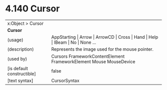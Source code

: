 <html dir="LTR" xmlns:mshelp="http://msdn.microsoft.com/mshelp" xmlns:ddue="http://ddue.schemas.microsoft.com/authoring/2003/5" xmlns:xlink="http://www.w3.org/1999/xlink" xmlns:tool="http://www.microsoft.com/tooltip">

<body>
 <input type="hidden" id="userDataCache" class="userDataStyle">
 <input type="hidden" id="hiddenScrollOffset">
 <img id="dropDownImage" style="display:none; height:0; width:0;" src="../local/drpdown.gif">
 <img id="dropDownHoverImage" style="display:none; height:0; width:0;" src="../local/drpdown_orange.gif">
 <img id="collapseImage" style="display:none; height:0; width:0;" src="../local/collapse.gif">
 <img id="expandImage" style="display:none; height:0; width:0;" src="../local/exp.gif">
 <img id="collapseAllImage" style="display:none; height:0; width:0;" src="../local/collall.gif">
 <img id="expandAllImage" style="display:none; height:0; width:0;" src="../local/expall.gif">
 <img id="copyImage" style="display:none; height:0; width:0;" src="../local/copycode.gif">
 <img id="copyHoverImage" style="display:none; height:0; width:0;" src="../local/copycodeHighlight.gif">
 <div id="header"><h1 class="heading">4.140 Cursor</h1></div>

 <div id="mainSection">
 <div id="mainBody">
 <div id="allHistory" class="saveHistory" onsave="saveAll()" onload="loadAll()"></div>
 <p xmlns:wsd="http://wsdev.schemas.microsoft.com/authoring/2008/2" xmlns:msxsl="urn:schemas-microsoft-com:xslt" xmlns:script="urn:script" xmlns:build="urn:build">
 </p>
 <div id="sectionSection0" class="section" name="collapseableSection">
 <content xmlns="http://ddue.schemas.microsoft.com/authoring/2003/5" xmlns:wsd="http://wsdev.schemas.microsoft.com/authoring/2008/2" xmlns:msxsl="urn:schemas-microsoft-com:xslt" xmlns:script="urn:script" xmlns:build="urn:build">
 </content>
 </div>
 <div id="sectionSection1" class="section" name="collapseableSection">
 <content xmlns="http://ddue.schemas.microsoft.com/authoring/2003/5" xmlns:wsd="http://wsdev.schemas.microsoft.com/authoring/2008/2" xmlns:msxsl="urn:schemas-microsoft-com:xslt" xmlns:script="urn:script" xmlns:build="urn:build">
 <table class="ProtocolAuthoredTable" xmlns="">
 <tr><td colspan="2">
<mshelp:link keywords="c0d383e4-fcdb-4546-a06b-81c262fe2a5e" tabindex="0">x:Object</mshelp:link> &gt; <mshelp:link keywords="73380a0c-02ba-4f7c-8c93-2b06b18ba4a0" tabindex="0">Cursor</mshelp:link> </td>
 </tr>
 <tr><td colspan="2">
 <b>Cursor</b> </td>
 </tr>
 <tr><td><div class="indent0">(usage)</div></td>
 <td><mshelp:link keywords="9292dd16-05ec-4bf7-a5e4-9a50caff0eca" tabindex="0">AppStarting</mshelp:link> | <mshelp:link keywords="9292dd16-05ec-4bf7-a5e4-9a50caff0eca" tabindex="0">Arrow</mshelp:link> | <mshelp:link keywords="9292dd16-05ec-4bf7-a5e4-9a50caff0eca" tabindex="0">ArrowCD</mshelp:link> | <mshelp:link keywords="9292dd16-05ec-4bf7-a5e4-9a50caff0eca" tabindex="0">Cross</mshelp:link> | <mshelp:link keywords="9292dd16-05ec-4bf7-a5e4-9a50caff0eca" tabindex="0">Hand</mshelp:link> | <mshelp:link keywords="9292dd16-05ec-4bf7-a5e4-9a50caff0eca" tabindex="0">Help</mshelp:link> | <mshelp:link keywords="9292dd16-05ec-4bf7-a5e4-9a50caff0eca" tabindex="0">IBeam</mshelp:link> | <mshelp:link keywords="9292dd16-05ec-4bf7-a5e4-9a50caff0eca" tabindex="0">No</mshelp:link> | <mshelp:link keywords="9292dd16-05ec-4bf7-a5e4-9a50caff0eca" tabindex="0">None</mshelp:link> ...</td>
 </tr>
 <tr><td><div class="indent0">(description)</div></td>
 <td>Represents the image used for the mouse pointer.</td>
 </tr>
 <tr><td><div class="indent0">(used by)</div></td>
 <td><mshelp:link keywords="3686a619-71a7-48ff-8ab0-2fbc6ea50c5c" tabindex="0">Cursors</mshelp:link> <mshelp:link keywords="14ba4981-b257-4962-8578-9a034636a1a6" tabindex="0">FrameworkContentElement</mshelp:link> <mshelp:link keywords="f80d4df2-08f5-4cbb-9a5e-f99fab120062" tabindex="0">FrameworkElement</mshelp:link> <mshelp:link keywords="bc3e35b4-b996-47ca-842c-47de3d4c4d79" tabindex="0">Mouse</mshelp:link> <mshelp:link keywords="6441dd7e-46f6-4f4e-b7f4-6e24986a7dcb" tabindex="0">MouseDevice</mshelp:link></td>
 </tr>
 <tr><td><div class="indent0">[is default constructible]</div></td>
 <td>false</td>
 </tr>
 <tr><td><div class="indent0">[text syntax]</div></td>
 <td><mshelp:link keywords="9292dd16-05ec-4bf7-a5e4-9a50caff0eca" tabindex="0">CursorSyntax</mshelp:link></td>
 </tr>
</table>
 </content>
 </div>
 <!--[if gte IE 5]>
 <tool:tip element="languageFilterToolTip" avoidmouse="false"/>
 <![endif]-->
 </div>
 <a name="feedback"></a><span></span>
 </div>
</body></html>
